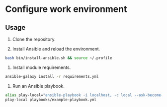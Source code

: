 # Configure work environment


## Usage

1. Clone the repository.

1. Install Ansible and reload the environment.

```bash
bash bin/install-ansible.sh && source ~/.profile
```

1. Install module requirements.

```bash
ansible-galaxy install -r requirements.yml
```

1. Run an Ansible playbook.

```bash
alias play-local="ansible-playbook -i localhost, -c local --ask-become-pass"
play-local playbooks/example-playbook.yml
```
